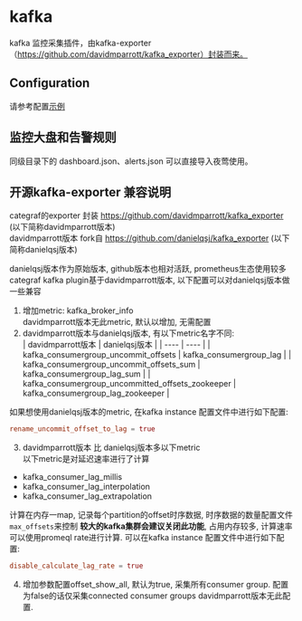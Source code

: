 # kafka

kafka 监控采集插件，由kafka-exporter（https://github.com/davidmparrott/kafka_exporter）封装而来。

## Configuration

请参考配置[示例](../../conf/input.kafka/kafka.toml)

## 监控大盘和告警规则

同级目录下的 dashboard.json、alerts.json 可以直接导入夜莺使用。


## 开源kafka-exporter 兼容说明
categraf的exporter 封装 https://github.com/davidmparrott/kafka_exporter  (以下简称davidmparrott版本)  
davidmparrott版本  fork自 https://github.com/danielqsj/kafka_exporter   (以下简称danielqsj版本)



danielqsj版本作为原始版本, github版本也相对活跃, prometheus生态使用较多  
categraf kafka plugin基于davidmparrott版本, 以下配置可以对danielqsj版本做一些兼容

1. 增加metric: kafka_broker_info  
   davidmparrott版本无此metric, 默认以增加, 无需配置
2. davidmparrott版本与danielqsj版本, 有以下metric名字不同:  
   | davidmparrott版本  | danielqsj版本 |
   | ---- | ---- |
   | kafka_consumergroup_uncommit_offsets  | kafka_consumergroup_lag |
   | kafka_consumergroup_uncommit_offsets_sum  | kafka_consumergroup_lag_sum |
   | kafka_consumergroup_uncommitted_offsets_zookeeper | kafka_consumergroup_lag_zookeeper |

如果想使用danielqsj版本的metric, 在kafka instance 配置文件中进行如下配置:
```toml
rename_uncommit_offset_to_lag = true
```

3. davidmparrott版本 比 danielqsj版本多以下metric  
   以下metric是对延迟速率进行了计算

- kafka_consumer_lag_millis
- kafka_consumer_lag_interpolation
- kafka_consumer_lag_extrapolation

计算在内存一map, 记录每个partition的offset时序数据, 时序数据的数量配置文件`max_offsets`来控制
**较大的kafka集群会建议关闭此功能**, 占用内存较多, 计算速率可以使用promeql rate进行计算.
可以在kafka instance 配置文件中进行如下配置:
```toml
disable_calculate_lag_rate = true
```

4. 增加参数配置offset_show_all, 默认为true, 采集所有consumer group. 配置为false的话仅采集connected consumer groups
   davidmparrott版本无此配置.
